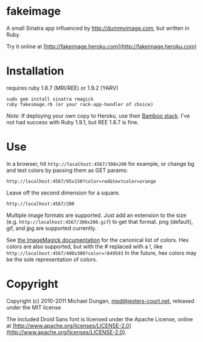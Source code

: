 fakeimage
=========

A small Sinatra app influenced by http://dummyimage.com, but written in Ruby.

Try it online at [http://fakeimage.heroku.com](http://fakeimage.heroku.com)

Installation
============

requires ruby 1.8.7 (MRI/REE) or 1.9.2 (YARV)

    sudo gem install sinatra rmagick
    ruby fakeimage.rb (or your rack-app-handler of choice)

*Note:* If deploying your own copy to Heroku, use their [Bamboo stack](http://docs.heroku.com/bamboo). I've not had success with Ruby 1.9.1, but REE 1.8.7 is fine.

Use
===

In a browser, hit `http://localhost:4567/300x200` for example, or change bg and text colors by passing them as GET params:

`http://localhost:4567/95x150?color=red&textcolor=orange`

Leave off the second dimension for a square.

`http://localhost:4567/200`

Multiple image formats are supported. Just add an extension to the size (e.g. `http://localhost:4567/300x200.gif`) to get that format. png (default), gif, and jpg are supported currently.

See [the ImageMagick documentation](http://www.imagemagick.org/script/color.php#color_names) for the canonical list of colors. Hex colors are also supported, but with the # replaced with a !, like `http://localhost:4567/400x300?color=!849593` In the future, hex colors may be the sole representation of colors.

Copyright
=========

Copyright (c) 2010-2011 Michael Dungan, mpd@jesters-court.net, released under the MIT license

The included Droid Sans font is licensed under the Apache License, online at [http://www.apache.org/licenses/LICENSE-2.0](http://www.apache.org/licenses/LICENSE-2.0).

